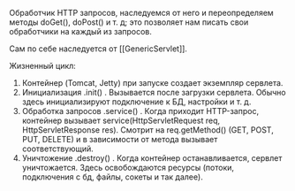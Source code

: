 Обработчик HTTP запросов, наследуемся от него и переопределяем методы doGet(), doPost() и т. д; это позволяет нам писать свои обработчики на каждый из запросов.

Сам по себе наследуется от [[GenericServlet]].

Жизненный цикл:
1. Контейнер (Tomcat, Jetty) при запуске создает экземпляр сервлета.
2. Инициализация .init() . Вызывается после загрузки сервлета. Обычно здесь инициализируют подключение к БД, настройки и т. д.
3. Обработка запросов .service() . Когда приходит HTTP-запрос, контейнер вызывает service(HttpServletRequest req, HttpServletResponse res). Смотрит на req.getMethod() (GET, POST, PUT, DELETE) и в зависимости от метода вызывает соответствующий.
4. Уничтожение .destroy() . Когда контейнер останавливается, сервлет уничтожается. Здесь освобождаются ресурсы (потоки, подключения с бд, файлы, сокеты и так далее).